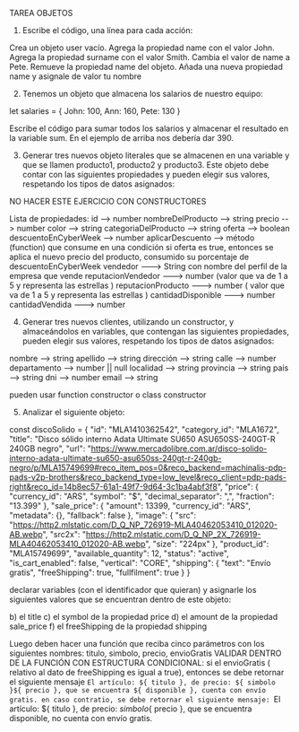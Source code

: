 TAREA OBJETOS

1) Escribe el código, una línea para cada acción:

Crea un objeto user vacío.
Agrega la propiedad name con el valor John.
Agrega la propiedad surname con el valor Smith.
Cambia el valor de name a Pete.
Remueve la propiedad name del objeto.
Añada una nueva propiedad name y asignale de valor tu nombre

2) Tenemos un objeto que almacena los salarios de nuestro equipo:

let salaries = {
  John: 100,
  Ann: 160,
  Pete: 130
}

Escribe el código para sumar todos los salarios y almacenar el resultado en la variable sum. En el ejemplo de arriba nos debería dar 390.

3) Generar tres nuevos objeto literales que se almacenen en una variable y que se llamen producto1, producto2 y producto3. Este objeto debe contar con las siguientes propiedades y pueden elegir sus valores, respetando los tipos de datos asignados:

NO HACER ESTE EJERCICIO CON CONSTRUCTORES

Lista de propiedades:
id --> number
nombreDelProducto --> string
precio --> number
color --> string
categoriaDelProducto --> string
oferta --> boolean
descuentoEnCyberWeek --> number
aplicarDescuento --> método (function) que consume en una condición si oferta es true, entonces se aplica el nuevo precio del producto, consumido su porcentaje de descuentoEnCyberWeek
vendedor ---> String con nombre del perfil de la empresa que vende
reputacionVendedor ---> number (valor que va de 1 a 5 y representa las estrellas )
reputacionProducto ---> number ( valor que va de 1 a 5 y representa las estrellas )
cantidadDisponible ---> number 
cantidadVendida ---> number

4) Generar tres nuevos clientes, utilizando un constructor, y almaceándolos en variables,  que contengan las siguientes propiedades, pueden elegir sus valores, respetando los tipos de datos asignados:

nombre --> string
apellido --> string
dirección --> string
calle --> number
departamento --> number || null
localidad --> string
provincia --> string
país --> string
dni --> number
email --> string

pueden usar function constructor o class constructor

5) Analizar el siguiente objeto:

const discoSolido = { 
    "id": "MLA1410362542",
    "category_id": "MLA1672",
    "title": "Disco sólido interno Adata Ultimate SU650 ASU650SS-240GT-R 240GB negro",
    "url": "https://www.mercadolibre.com.ar/disco-solido-interno-adata-ultimate-su650-asu650ss-240gt-r-240gb-negro/p/MLA15749699#reco_item_pos=0&reco_backend=machinalis-pdp-pads-v2p-brothers&reco_backend_type=low_level&reco_client=pdp-pads-right&reco_id=14b8ec57-61a1-49f7-9d64-3c1ba4abf3f8",
    "price": {
        "currency_id": "ARS",
        "symbol": "$",
        "decimal_separator": ",",
        "fraction": "13.399"
    },
    "sale_price": {
        "amount": 13399,
        "currency_id": "ARS",
        "metadata": {},
        "fallback": false
    },
    "image": {
        "src": "https://http2.mlstatic.com/D_Q_NP_726919-MLA40462053410_012020-AB.webp",
        "src2x": "https://http2.mlstatic.com/D_Q_NP_2X_726919-MLA40462053410_012020-AB.webp",
        "size": "224px"
    },
    "product_id": "MLA15749699",
    "available_quantity": 12,
    "status": "active",
    "is_cart_enabled": false,
    "vertical": "CORE",
    "shipping": {
        "text": "Envío gratis",
        "freeShipping": true,
        "fullfilment": true
    }
}

declarar variables (con el identificador que quieran) y asignarle los siguientes valores que se encuentran dentro de este objeto:

b) el title
c) el symbol de la propiedad price
d) el amount de la propiedad sale_price
f) el freeShipping de la propiedad shipping

Luego deben hacer una función que reciba cinco parámetros con los siguientes nombres: titulo, simbolo, precio, envioGratis
VALIDAR DENTRO DE LA FUNCIÓN CON ESTRUCTURA CONDICIONAL:
si el envioGratis ( relativo al dato de freeShipping es igual a true), entonces se debe retornar el siguiente mensaje `El artículo: ${ titulo }, de precio: ${ simbolo }${ precio }, que se encuentra ${ disponible }, cuenta con envío gratis.
en caso contratio, se debe retornar el siguiente mensaje: `El artículo: ${ titulo }, de precio: ${ simbolo }${ precio }, que se encuentra disponible, no cuenta con envío gratis.
